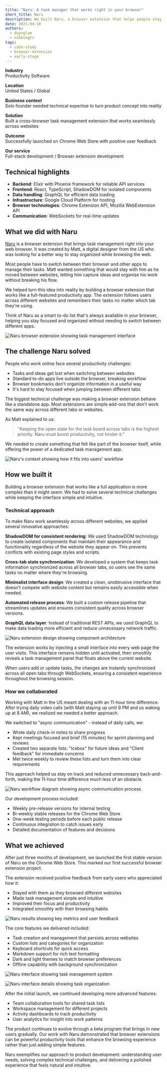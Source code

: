 ```yaml
---
title: "Naru: A task manager that works right in your browser"
short_title: Naru
description: We built Naru, a browser extension that helps people stay organized and productive while browsing the web. Working with a US-based designer, we created a task management tool that follows you across tabs and remembers your tasks no matter where you go online.
date: 2021-04-18
authors:
  - duynglam
  - nikkingtr
tags:
  - case-study
  - browser-extension
  - early-stage
---
```


**Industry**\
Productivity Software

**Location**\
United States / Global

**Business context**\
Solo founder needed technical expertise to turn product concept into reality

**Solution**\
Built a cross-browser task management extension that works seamlessly across websites

**Outcome**\
Successfully launched on Chrome Web Store with positive user feedback

**Our service**\
Full-stack development / Browser extension development

## Technical highlights

- **Backend**: Elixir with Phoenix framework for reliable API services
- **Frontend**: React, TypeScript, ShadowDOM for isolated components
- **Data handling**: GraphQL for efficient data loading
- **Infrastructure**: Google Cloud Platform for hosting
- **Browser technologies**: Chrome Extension API, Mozilla WebExtension API
- **Communication**: WebSockets for real-time updates

## What we did with Naru

[Naru](https://naru.app/) is a browser extension that brings task management right into your web browser. It was created by Matt, a digital designer from the US who was looking for a better way to stay organized while browsing the web.

Most people have to switch between their browser and other apps to manage their tasks. Matt wanted something that would stay with him as he moved between websites, letting him capture ideas and organize his work without breaking his flow.

We helped turn this idea into reality by building a browser extension that works like a full-featured productivity app. The extension follows users across different websites and remembers their tasks no matter which tab they're using.

Think of Naru as a smart to-do list that's always available in your browser, helping you stay focused and organized without needing to switch between different apps.

![Naru browser extension showing task management interface](assets/naru-main.webp)

## The challenge Naru solved

People who work online face several productivity challenges:

- Tasks and ideas get lost when switching between websites
- Standard to-do apps live outside the browser, breaking workflow
- Browser bookmarks don't organize information in a useful way
- It's hard to stay focused when jumping between different tabs

The biggest technical challenge was making a browser extension behave like a standalone app. Most extensions are simple add-ons that don't work the same way across different tabs or websites.

As Matt explained to us:

> "Keeping the open state for the task board across tabs is the highest priority. Naru must boost productivity, not hinder it."

We needed to create something that felt like part of the browser itself, while offering the power of a dedicated task management app.

![Naru's context showing how it fits into users' workflow](assets/naru-context.webp)

## How we built it

Building a browser extension that works like a full application is more complex than it might seem. We had to solve several technical challenges while keeping the interface simple and intuitive.

### Technical approach

To make Naru work seamlessly across different websites, we applied several innovative approaches:

**ShadowDOM for consistent rendering**: We used ShadowDOM technology to create isolated components that maintain their appearance and functionality regardless of the website they appear on. This prevents conflicts with existing page styles and scripts.

**Cross-tab state synchronization**: We developed a system that keeps task information synchronized across all browser tabs, so users see the same tasks no matter where they're browsing.

**Minimalist interface design**: We created a clean, unobtrusive interface that doesn't compete with website content but remains easily accessible when needed.

**Automated release process**: We built a custom release pipeline that streamlines updates and ensures consistent quality across browser versions.

**GraphQL data layer**: Instead of traditional REST APIs, we used GraphQL to make data loading more efficient and reduce unnecessary network traffic.

![Naru extension design showing component architecture](assets/naru-extension.webp)

The extension works by injecting a small interface into every web page the user visits. This interface remains hidden until activated, then smoothly reveals a task management panel that floats above the current website.

When users add or update tasks, the changes are instantly synchronized across all open tabs through WebSockets, ensuring a consistent experience throughout the browsing session.

### How we collaborated

Working with Matt in the US meant dealing with an 11-hour time difference. After trying daily video calls (with Matt staying up until 9 PM and us waking up at 8 AM), we realized we needed a better approach.

We switched to "async communication" - instead of daily calls, we:

- Wrote daily check-in notes to share progress
- Kept meetings focused and brief (15 minutes) for sprint planning and reviews
- Created two separate lists: "Icebox" for future ideas and "Client feedback" for immediate concerns
- Met twice weekly to review these lists and turn them into clear requirements

This approach helped us stay on track and reduced unnecessary back-and-forth, making the 11-hour time difference much less of an obstacle.

![Naru workflow diagram showing async communication process](assets/naru-workflow.webp)

Our development process included:

- Weekly pre-release versions for internal testing
- Bi-weekly stable releases for the Chrome Web Store
- One-week testing periods before each public release
- Continuous integration to catch issues early
- Detailed documentation of features and decisions

## What we achieved

After just three months of development, we launched the first stable version of Naru on the Chrome Web Store. This marked our first successful browser extension project.

The extension received positive feedback from early users who appreciated how it:

- Stayed with them as they browsed different websites
- Made task management simple and intuitive
- Improved their focus and productivity
- Integrated smoothly with their browsing habits

![Naru results showing key metrics and user feedback](assets/naru-result.webp)

The core features we delivered included:

- Task creation and management that persists across websites
- Custom lists and categories for organization
- Keyboard shortcuts for quick access
- Markdown support for rich text formatting
- Dark and light themes to match browser preferences
- Offline capability with background synchronization

![Naru interface showing task management system](assets/naru-ui1.webp)

![Naru interface details showing task organization](assets/naru-ui2.webp)

After the initial launch, we continued developing more advanced features:

- Team collaboration tools for shared task lists
- Workspace management for different projects
- Activity dashboards to track productivity
- User analytics for insight into work patterns

The product continues to evolve through a beta program that brings in new users gradually. Our work with Naru demonstrated that browser extensions can be powerful productivity tools that enhance the browsing experience rather than just adding simple features.

Naru exemplifies our approach to product development: understanding user needs, solving complex technical challenges, and delivering a polished experience that feels natural and intuitive.
